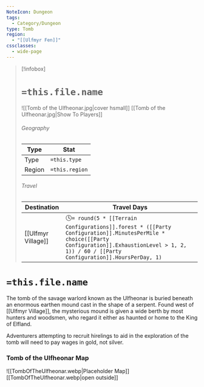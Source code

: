 ```yaml
---
NoteIcon: Dungeon
tags:
  - Category/Dungeon
type: Tomb
region:
  - "[[Ulfmyr Fen]]"
cssclasses:
  - wide-page
---
```

> [!infobox]
> # `=this.file.name`
> ![[Tomb of the Ulfheonar.jpg|cover hsmall]]
> [[Tomb of the Ulfheonar.jpg|Show To Players]]
> ###### Geography
> Type |  Stat |
> ---|---|
> Type | `=this.type` |
> Region | `=this.region` |
> ###### Travel 
> Destination |  Travel Days  |
> ---|---|
> [[Ulfmyr Village]] | 🕓`= round(5 * [[Terrain Configurations]].forest * ([[Party Configuration]].MinutesPerMile * choice([[Party Configuration]].ExhaustionLevel > 1, 2, 1)) / 60 / [[Party Configuration]].HoursPerDay, 1)` |


# `=this.file.name`
The tomb of the savage warlord known as the Ulfheonar is buried beneath an enormous earthen mound cast in the shape of a serpent. Found west of [[Ulfmyr Village]], the mysterious mound is given a wide berth by most hunters and woodsmen, who regard it either as haunted or home to the King of Elfland. 

Adventurers attempting to recruit hirelings to aid in the exploration of the tomb will need to pay wages in gold, not silver.

### Tomb of the Ulfheonar Map
![[TombOfTheUlfheonar.webp|Placeholder Map]]
[[TombOfTheUlfheonar.webp|open outside]]